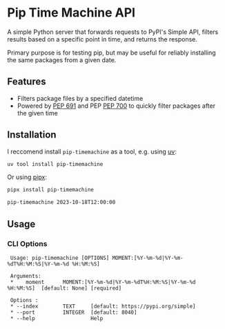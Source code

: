 # Pip Time Machine API

A simple Python server that forwards requests to PyPI's Simple API,
filters results based on a specific point in time, and returns the
response.

Primary purpose is for testing pip, but may be useful for reliably
installing the same packages from a given date.

## Features

- Filters package files by a specified datetime
- Powered by [PEP 691](https://peps.python.org/pep-0691/) and PEP [PEP 700](https://peps.python.org/pep-0691/) to quickly filter packages after the given time

## Installation

I reccomend install `pip-timemachine` as a tool, e.g. using
[uv](https://github.com/astral-sh/uv?tab=readme-ov-file#uv):

```bash
uv tool install pip-timemachine
```

Or using [pipx](https://github.com/pypa/pipx?tab=readme-ov-file):

```bash
pipx install pip-timemachine
```

```bash
pip-timemachine 2023-10-18T12:00:00
```

## Usage

### CLI Options

```
 Usage: pip-timemachine [OPTIONS] MOMENT:[%Y-%m-%d|%Y-%m-%dT%H:%M:%S|%Y-%m-%d %H:%M:%S]
 
 Arguments:
 *    moment      MOMENT:[%Y-%m-%d|%Y-%m-%dT%H:%M:%S|%Y-%m-%d %H:%M:%S]  [default: None] [required]
 
 Options : 
 * --index        TEXT     [default: https://pypi.org/simple]
 * --port         INTEGER  [default: 8040]
 * --help                  Help
```